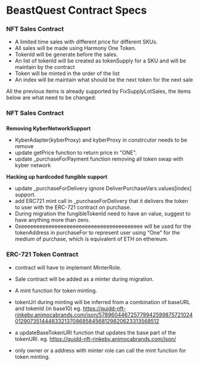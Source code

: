 # BeastQuest Contract Specs



### NFT Sales Contract

- A limited time sales with different price for different SKUs.
- All sales will be made using Harmony One Token.
- TokenId will be generate before the sales.
- An list of tokenId will be created as tokenSupply for a SKU and will be maintain by the contract
- Token will be minted in the order of the list
- An index will be maintain what should be the next token for the next sale

All the previous items is already supported by FixSupplyLotSales, the items below are what need to be changed:

### NFT Sales Contract

### 

**Removing KyberNetworkSupport**

- KyberAdapter(kyberProxy) and kyberProxy in constrcutor needs to be remove
- update getPrice function to return price in "ONE".
- update _purchaseForPayment function removing all token swap with kyber network

**Hacking up hardcoded fungible support**

- update _purchaseForDelivery ignore DeliverPurchaseVars.values[index] support.
- add ERC721 mint call in _purchaseForDelivery that it delivers the token to user with the ERC-721 contract on purchase.
- During migration the fungibleTokenId need to have an value, suggest to have anything more than zero.
- 0xeeeeeeeeeeeeeeeeeeeeeeeeeeeeeeeeeeeeeeee will be used for the tokenAddress in purchaseFor to represent user using "One" for the medium of purchase, which is equivalent of ETH on ethereum.

### ERC-721 Token Contract

- contract will have to implement MinterRole.

- Sale contract will be added as a minter during migration.

- A mint function for token minting.

- tokenUrl during minting will be inferred from a combination of baseURL and tokenId (in base10) eg. https://quidd-nft-rinkeby.animocabrands.com/json/57896044672577994259987572102401290735144483321370868584568129820623313568512

- a updateBaseTokenURI function that updates the base part of the tokenURI.
  eg. https://quidd-nft-rinkeby.animocabrands.com/json/

- only owner or a address with minter role can call the mint function for token minting.

  